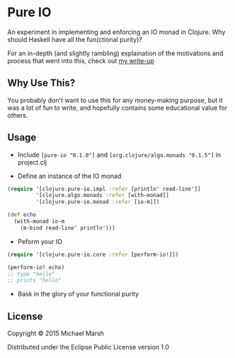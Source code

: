 # Pure IO

An experiment in implementing and enforcing an IO monad in Clojure. Why should Haskell have all the fun(ctional purity)?

For an in-depth (and slightly rambling) explaination of the motivations and process that went into this, check out [my write-up](/gist.md)

## Why Use This?

You probably don't want to use this for any money-making purpose, but it was a lot of fun to write, and hopefully contains some educational value for others.

## Usage

* Include `[pure-io "0.1.0"]` and `[org.clojure/algo.monads "0.1.5"]` in project.clj

* Define an instance of the IO monad
```clojure
(require '[clojure.pure-io.impl :refer [println' read-line']]
         '[clojure.algo.monads :refer [with-monad]]
         '[clojure.pure-io.monad :refer [io-m]])

(def echo
  (with-monad io-m
    (m-bind read-line' println')))
```

* Peform your IO
```clojure
(require '[clojure.pure-io.core :refer [perform-io!]])

(perform-io! echo)
;; type "hello"
;; prints "hello"
```

* Bask in the glory of your functional purity

## License

Copyright © 2015 Michael Marsh

Distributed under the Eclipse Public License version 1.0
